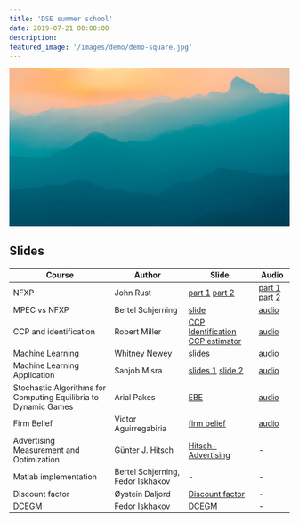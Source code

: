 ```yaml
---
title: 'DSE summer school'
date: 2019-07-21 00:00:00
description:
featured_image: '/images/demo/demo-square.jpg'
---
```


![](/images/demo/demo-landscape.jpg)

## Slides


| Course                | Author        | Slide | Audio |
|-----------------------|---------------|------------------|------------------|
| NFXP    							| John Rust 		| [part 1](/file/dse_school/lec1.pdf) [part 2](/file/dse_school/koop1-cowles_ho_2006-09-25_jlt.pdf)  | [part 1](/file/dse_school_audio/1_Rust_part1.mp3) [part 2](/file/dse_school_audio/1_Rust_part2.mp3)|
| MPEC vs NFXP  				 | Bertel Schjerning | [slide](/file/dse_school/2_NFXP_MPEC.pdf)  | [audio](/file/dse_school_audio/2_Bertel.mp3) |
| CCP and identification | Robert Miller | [CCP](/file/dse_school/3_ccp.pdf)  [Identification](/file/dse_school/4_id.pdf) [CCP estimator](/file/dse_school/5_est.pdf)| [audio](/file/dse_school_audio/3_Miller.mp3)|
|Machine Learning| Whitney Newey | [slides](/file/dse_school/tchicago19.pdf) |[audio](/file/dse_school_audio/4_Newey.mp3)|
|Machine Learning Application | Sanjob Misra | [slides 1](/file/dse_school/DeepHeterogeneity_DSE.pdf) [slide 2](/file/dse_school/DSE_CompensationDynamics.pdf)| [audio](/file/dse_school_audio/5_Misra.mp3) |
| Stochastic Algorithms for Computing Equilibria to Dynamic Games | Arial Pakes | [EBE](/files/dse_school/EBE.pdf) | [audio](/file/dse_school_audio/6_Pakes.mp3) |
|Firm Belief | Victor Aguirregabiria | [firm belief](/files/dse_school/firm_belief.pdf) | [audio](/file/dse_school_audio/7_Aguirregabiria.mp3) |
|Advertising Measurement and Optimization | Günter J. Hitsch | [Hitsch-Advertising](/files/dse_school/Hitsch-Advertising.pdf)| - |
|Matlab implementation | Bertel Schjerning, Fedor Iskhakov | - | - |
|Discount factor |  Øystein Daljord | [Discount factor](/file/dse_school/discount_factor.pdf)| - |
|DCEGM | Fedor Iskhakov | [DCEGM](/file/dsc_school/dcegm.pdf) | - |


<!--
This page is a demo that shows everything you can do inside portfolio and blog posts.

We've included everything you need to create engaging posts about your work, and show off your case studies in a beautiful way.

**Obviously,** we’ve styled up *all the basic* text formatting options [available in markdown](https://github.com/adam-p/markdown-here/wiki/Markdown-Cheatsheet).

You can create lists:

* Simple bulleted lists
* Like this one
* Are cool

And:

1. Numbered lists
2. Like this other one
3. Are great too

You can also add blockquotes, which are shown at a larger width to help break up the layout and draw attention to key parts of your content:

> “Simple can be harder than complex: You have to work hard to get your thinking clean to make it simple. But it’s worth it in the end because once you get there, you can move mountains.”

The theme also supports markdown tables:

| Item                 | Author        | Supports tables? | Price |
|----------------------|---------------|------------------|-------|
| Duet Jekyll Theme    | Jekyll Themes | Yes              | $39   |
| Index Jekyll Theme   | Jekyll Themes | Yes              | $39   |
| Journal Jekyll Theme | Jekyll Themes | Yes              | $39   |

You can throw in some horizontal rules too:

---

### Image galleries

Here's a really neat custom feature we added – galleries:

<div class="gallery" data-columns="3">
  <img src="/images/demo/demo-portrait.jpg">
  <img src="/images/demo/demo-landscape.jpg">
  <img src="/images/demo/demo-square.jpg">
  <img src="/images/demo/demo-landscape-2.jpg">
</div>

Inspired by the Galleries feature from WordPress, we've made it easy to create grid layouts for your images. Just use a bit of simple HTML in your post to create a masonry grid image layout:

```html
<div class="gallery" data-columns="3">
    <img src="/images/demo/demo-portrait.jpg">
    <img src="/images/demo/demo-landscape.jpg">
    <img src="/images/demo/demo-square.jpg">
    <img src="/images/demo/demo-landscape-2.jpg">
</div>
```

*See what we did there? Code and syntax highlighting is built-in too!*

Change the number inside the 'columns' setting to create different types of gallery for all kinds of purposes. You can even click on each image to seamlessly enlarge it on the page.

---

### Image carousels

Here's another gallery with only one column, which creates a carousel slide-show instead.

A nice little feature: the carousel only advances when it is in view, so your visitors won't scroll down to find it half way through your images.

<div class="gallery" data-columns="1">
  <img src="/images/demo/demo-landscape.jpg">
  <img src="/images/demo/demo-landscape-2.jpg">
</div>

### What about videos?

Videos are an awesome way to show off your work in a more engaging and personal way, and we’ve made sure they work great on our themes. Just paste an embed code from YouTube or Vimeo, and the theme makes sure it displays perfectly:

<iframe src="https://player.vimeo.com/video/19536258?color=ffffff&title=0&byline=0&portrait=0" width="640" height="360" frameborder="0" webkitallowfullscreen mozallowfullscreen allowfullscreen></iframe>

---

## Pretty cool, huh?

We've packed this theme with powerful features to show off your work. Why not put them to use on your new portfolio?

<a href="https://jekyllthemes.io/theme/index-portfolio-jekyll-theme" class="button button--large">Get This Theme</a> -->
